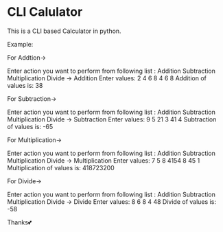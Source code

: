 # CLI Calulator
 This is a CLI based Calculator in python.

Example:

For Addtion->

Enter action you want to perform from following list :
Addition
Subtraction
Multiplication
Divide
-> Addition
Enter values: 2 4 6 8 4 6 8
Addition of values is: 38

For Subtraction->

Enter action you want to perform from following list :
Addition
Subtraction
Multiplication
Divide
-> Subtraction
Enter values: 9 5 21 3 41 4
Subtraction of values is: -65

For Multiplication->

Enter action you want to perform from following list :
Addition
Subtraction
Multiplication
Divide
-> Multiplication
Enter values: 7 5 8  4154 8 45 1 
Multiplication of values is: 418723200

For Divide->

Enter action you want to perform from following list :
Addition
Subtraction
Multiplication
Divide
-> Divide
Enter values: 8 6 8 4 48
Divide of values is: -58

Thanks💕